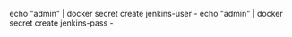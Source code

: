 echo "admin" | docker secret create jenkins-user -
echo "admin" | docker secret create jenkins-pass -

